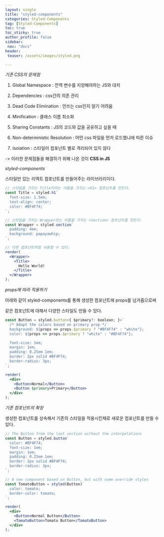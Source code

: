 ```yaml
---
layout: single
title: "styled-components"
categories: Styled-Components
tag: [Styled-Components]
toc: true
toc_sticky: true
author_profile: false
sidebar:
 nav: "docs"
header:
 teaser: /assets/images/styled.png

---
```


*기존 CSS의 문제점*

1. Global Namespace : 전역 변수를 지양해야하는 JS와 대치

2. Dependencies : css간의 의존 관리

3. Dead Code Elimination : 안쓰는 css인지 알기 어려움

4. Minification : 클래스 이름 최소화 

5. Sharing Constants : JS의 코드와 값을 공유하고 싶을 때

6. Non-deterministic Resolution : 어떤 css 파일을 먼저 로드했냐에 따른 이슈

7. Isolation : 스타일이 컴포넌트 별로 격리되어 있지 않다

-> 이러한 문제점들을 해결하기 위해 나온 것이 **CSS in JS**

*styled-components*

스타일만 있는 리액트 컴포넌트를 만들어주는 라이브러리이다.

```jsx
// 스타일을 가지는 Title이라는 이름을 가지는 <h1> 컴포넌트를 만든다.
const Title = styled.h1`
  font-size: 1.5em;
  text-align: center;
  color: #BF4F74;
`;

// 스타일을 가지는 Wrapper라는 이름을 가지는 <section> 컴포넌트를 만든다.
const Wrapper = styled.section`
  padding: 4em;
  background: papayawhip;
`;

// 다른 컴포넌트처럼 사용할 수 있다.
render(
  <Wrapper>
    <Title>
      Hello World!
    </Title>
  </Wrapper>
);
```

*props에 따라 적용하기*

아래와 같이 styled-components를 통해 생성한 컴포넌트에 props를 넘겨줌으로써

같은 컴포넌트에 대해서 다양한 스타일도 만들 수 있다.

```jsx
const Button = styled.button<{ $primary?: boolean; }>`
  /* Adapt the colors based on primary prop */
  background: ${props => props.$primary ? "#BF4F74" : "white"};
  color: ${props => props.$primary ? "white" : "#BF4F74"};

  font-size: 1em;
  margin: 1em;
  padding: 0.25em 1em;
  border: 2px solid #BF4F74;
  border-radius: 3px;
`;

render(
  <div>
    <Button>Normal</Button>
    <Button $primary>Primary</Button>
  </div>
);
```

*기존 컴포넌트의 확장*

생성한 컴포넌트를 상속해서 기존의 스타일을 적용시킨채로 새로운 컴포넌트를 만들 수 있다.

```jsx
// The Button from the last section without the interpolations
const Button = styled.button`
  color: #BF4F74;
  font-size: 1em;
  margin: 1em;
  padding: 0.25em 1em;
  border: 2px solid #BF4F74;
  border-radius: 3px;
`;

// A new component based on Button, but with some override styles
const TomatoButton = styled(Button)`
  color: tomato;
  border-color: tomato;
`;

render(
  <div>
    <Button>Normal Button</Button>
    <TomatoButton>Tomato Button</TomatoButton>
  </div>
);
```
